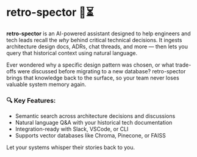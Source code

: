 # retro-spector 🧠⏳

**retro-spector** is an AI-powered assistant designed to help engineers and tech leads recall the *why* behind critical technical decisions. It ingests architecture design docs, ADRs, chat threads, and more — then lets you query that historical context using natural language.

Ever wondered why a specific design pattern was chosen, or what trade-offs were discussed before migrating to a new database? retro-spector brings that knowledge back to the surface, so your team never loses valuable system memory again.

### 🔍 Key Features:
- Semantic search across architecture decisions and discussions
- Natural language Q&A with your historical tech documentation
- Integration-ready with Slack, VSCode, or CLI
- Supports vector databases like Chroma, Pinecone, or FAISS

Let your systems whisper their stories back to you.

